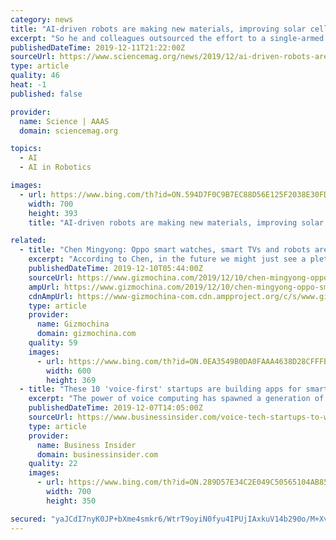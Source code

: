 ```yaml
---
category: news
title: "AI-driven robots are making new materials, improving solar cells and other technologies"
excerpt: "So he and colleagues outsourced the effort to a single-armed robot overseen by an artificial intelligence (AI) algorithm. Dubbed Ada, the robot mixed different solutions, cast them in films, performed heat treatments and other processing steps, tested the films' conductivity, evaluated their microstructure, and logged the results. The AI ..."
publishedDateTime: 2019-12-11T21:22:00Z
sourceUrl: https://www.sciencemag.org/news/2019/12/ai-driven-robots-are-making-new-materials-improving-solar-cells-and-other-technologies
type: article
quality: 46
heat: -1
published: false

provider:
  name: Science | AAAS
  domain: sciencemag.org

topics:
  - AI
  - AI in Robotics

images:
  - url: https://www.bing.com/th?id=ON.594D7F0C9B7EC88D56E125F2038E30FD
    width: 700
    height: 393
    title: "AI-driven robots are making new materials, improving solar cells and other technologies"

related:
  - title: "Chen Mingyong: Oppo smart watches, smart TVs and robots are coming soon"
    excerpt: "According to Chen, in the future we might just see a plethora of smart devices and gadgets from the company including smartwatches, smart TVs and even robots. This is a much more diverse set ... focusing on 5G /6G technology, artificial intelligence, AR, big data and other cutting-edge technologies like core hardware technologies, software ..."
    publishedDateTime: 2019-12-10T05:44:00Z
    sourceUrl: https://www.gizmochina.com/2019/12/10/chen-mingyong-oppo-smart-watches-smart-tvs-and-robots-are-coming-soon/
    ampUrl: https://www.gizmochina.com/2019/12/10/chen-mingyong-oppo-smart-watches-smart-tvs-and-robots-are-coming-soon/?amp
    cdnAmpUrl: https://www-gizmochina-com.cdn.ampproject.org/c/s/www.gizmochina.com/2019/12/10/chen-mingyong-oppo-smart-watches-smart-tvs-and-robots-are-coming-soon/?amp
    type: article
    provider:
      name: Gizmochina
      domain: gizmochina.com
    quality: 59
    images:
      - url: https://www.bing.com/th?id=ON.0EA3549B0DA0FAAA4638D28CFFFBA160
        width: 600
        height: 369
  - title: "These 10 'voice-first' startups are building apps for smart speakers, cars and watches that will completely change how we use computers"
    excerpt: "The power of voice computing has spawned a generation of startups designing their products for audio devices instead of mobile devices."
    publishedDateTime: 2019-12-07T14:05:00Z
    sourceUrl: https://www.businessinsider.com/voice-tech-startups-to-watch-2019-11
    type: article
    provider:
      name: Business Insider
      domain: businessinsider.com
    quality: 22
    images:
      - url: https://www.bing.com/th?id=ON.289D57E34C2E049C50565104AB85C26C
        width: 700
        height: 350

secured: "yaJCdI7nyK0JP+bXme4smkr6/WtrT9oyiN0fyu4IPUjIAxkuV14b290o/M+Xv5ch4kBXVvIOKWdnp4vIdcw0rMlL2s1eyVHJUx3hYGCDVrwpYuTKYR/olRFZkED453Zc/Z8cOuOq1YYiQ/47SeqpziD73g+YvKX5J+AjVCwqzG6XCiyD4twCl+Bs78CF7WLnijkYvPQYCKcCPA7aTkLOTPXQywil/7eMEcshPjq8Y8g9g/CMljd6PniVhti8myafGV0pb33193aCWRH7w2pDKg==;RkrYbiX4erFpw80EAuqAKQ=="
---
```



